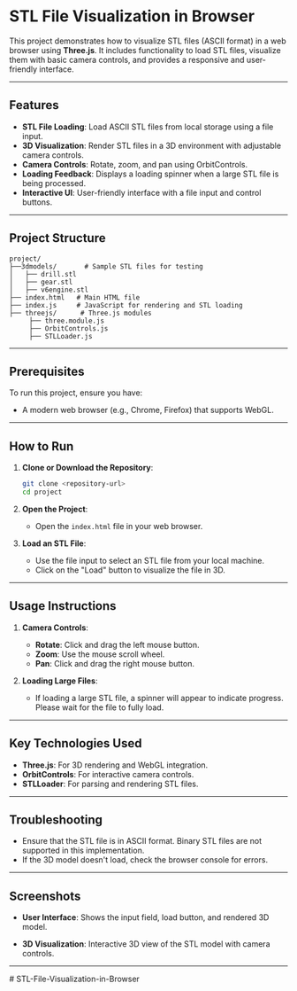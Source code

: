 # STL File Visualization in Browser

This project demonstrates how to visualize STL files (ASCII format) in a web browser using **Three.js**. It includes functionality to load STL files, visualize them with basic camera controls, and provides a responsive and user-friendly interface.

---

## Features

- **STL File Loading**: Load ASCII STL files from local storage using a file input.
- **3D Visualization**: Render STL files in a 3D environment with adjustable camera controls.
- **Camera Controls**: Rotate, zoom, and pan using OrbitControls.
- **Loading Feedback**: Displays a loading spinner when a large STL file is being processed.
- **Interactive UI**: User-friendly interface with a file input and control buttons.

---

## Project Structure

```
project/
├──3dmodels/       # Sample STL files for testing
│   ├── drill.stl
│   ├── gear.stl
│   ├── v6engine.stl
├── index.html   # Main HTML file
├── index.js     # JavaScript for rendering and STL loading
├── threejs/      # Three.js modules
     ├── three.module.js
     ├── OrbitControls.js
     ├── STLLoader.js
```

---

## Prerequisites

To run this project, ensure you have:
- A modern web browser (e.g., Chrome, Firefox) that supports WebGL.

---

## How to Run

1. **Clone or Download the Repository**:
   ```bash
   git clone <repository-url>
   cd project
   ```

2. **Open the Project**:
   - Open the `index.html` file in your web browser.
   
3. **Load an STL File**:
   - Use the file input to select an STL file from your local machine.
   - Click on the "Load" button to visualize the file in 3D.

---

## Usage Instructions

1. **Camera Controls**:
   - **Rotate**: Click and drag the left mouse button.
   - **Zoom**: Use the mouse scroll wheel.
   - **Pan**: Click and drag the right mouse button.

2. **Loading Large Files**:
   - If loading a large STL file, a spinner will appear to indicate progress. Please wait for the file to fully load.

---

## Key Technologies Used

- **Three.js**: For 3D rendering and WebGL integration.
- **OrbitControls**: For interactive camera controls.
- **STLLoader**: For parsing and rendering STL files.

---

## Troubleshooting

- Ensure that the STL file is in ASCII format. Binary STL files are not supported in this implementation.
- If the 3D model doesn't load, check the browser console for errors.

---

## Screenshots

- **User Interface**:
  Shows the input field, load button, and rendered 3D model.

- **3D Visualization**:
  Interactive 3D view of the STL model with camera controls.

---
#   S T L - F i l e - V i s u a l i z a t i o n - i n - B r o w s e r  
 